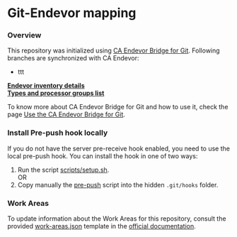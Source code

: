 # **Git-Endevor mapping**
### Overview 

This repository was initialized using [CA Endevor Bridge for Git](http://techdocs.broadcom.com/content/broadcom/techdocs/us/en/ca-mainframe-software/devops/ca-endevor-integrations-for-enterprise-devops/1-0/ca-endevor-bridge-for-git.html).
Following branches are synchronized with CA Endevor:

* ttt  

**[Endevor inventory details](./docs/inventory.md)**  
**[Types and processor groups list](./docs/types.md)**

To know more about CA Endevor Bridge for Git and how to use it, check the page [Use the CA Endevor Bridge for Git](https://techdocs.broadcom.com/content/broadcom/techdocs/us/en/ca-mainframe-software/devops/ca-endevor-integrations-for-enterprise-devops/1-0/ca-endevor-bridge-for-git/use-the-ca-enterprise-git-bridge.html).

### Install Pre-push hook locally

If you do not have the server pre-receive hook enabled, you need to use the local pre-push hook. You can install the hook in one of two ways:

1. Run the script [scripts/setup.sh](scripts/setup.sh).
<br/>OR
2. Copy manually the [pre-push](scripts/resources/pre-push) script into the hidden `.git/hooks` folder. 

### Work Areas

To update information about the Work Areas for this repository, consult the provided [work-areas.json](.ebg/work-areas.json) 
template in the [official documentation](http://techdocs.broadcom.com/content/broadcom/techdocs/us/en/ca-mainframe-software/devops/ca-endevor-integrations-for-enterprise-devops/1-0/ca-endevor-bridge-for-git/set-up-and-run-the-ca-endevor-bridge-for-git/optional-configure-and-commit-workareas-file.html).
